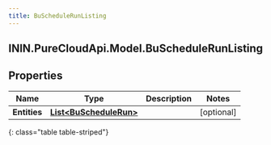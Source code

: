 ```yaml
---
title: BuScheduleRunListing
---
```

## ININ.PureCloudApi.Model.BuScheduleRunListing

## Properties

|Name | Type | Description | Notes|
|------------ | ------------- | ------------- | -------------|
| **Entities** | [**List&lt;BuScheduleRun&gt;**](BuScheduleRun.html) |  | [optional] |
{: class="table table-striped"}


